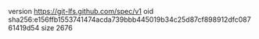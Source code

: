version https://git-lfs.github.com/spec/v1
oid sha256:e156ffb1553741474acda739bbb445019b34c25d87cf898912dfc08761419d54
size 2676
